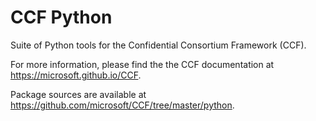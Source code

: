# CCF Python

Suite of Python tools for the Confidential Consortium Framework (CCF).

For more information, please find the the CCF documentation at https://microsoft.github.io/CCF.

Package sources are available at https://github.com/microsoft/CCF/tree/master/python.
